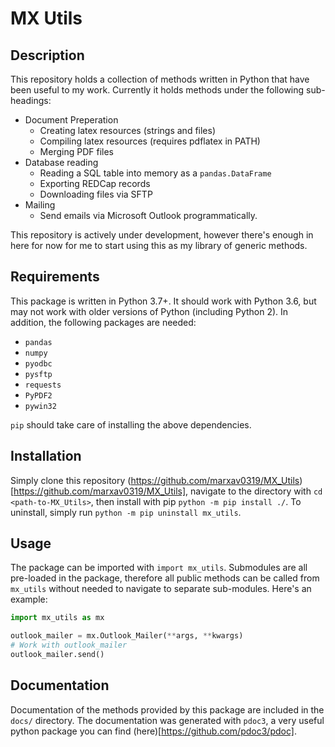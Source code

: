 # MX Utils

## Description

This repository holds a collection of methods written in Python that have been useful to my work.
Currently it holds methods under the following sub-headings:

+ Document Preperation
  + Creating latex resources (strings and files)
  + Compiling latex resources (requires pdflatex in PATH)
  + Merging PDF files
+ Database reading
  + Reading a SQL table into memory as a `pandas.DataFrame`
  + Exporting REDCap records
  + Downloading files via SFTP
+ Mailing
  + Send emails via Microsoft Outlook programmatically.

This repository is actively under development, however there's enough in here for now for me to
start using this as my library of generic methods.

## Requirements

This package is written in Python 3.7+.  It should work with Python 3.6, but may not work with
older versions of Python (including Python 2).  In addition, the following packages are needed:

+ `pandas`
+ `numpy`
+ `pyodbc`
+ `pysftp`
+ `requests`
+ `PyPDF2`
+ `pywin32`

`pip` should take care of installing the above dependencies.

## Installation

Simply clone this repository
(https://github.com/marxav0319/MX_Utils)[https://github.com/marxav0319/MX_Utils], navigate to the
directory with `cd <path-to-MX_Utils>`, then install with pip `python -m pip install ./`.  To
uninstall, simply run `python -m pip uninstall mx_utils`.

## Usage

The package can be imported with `import mx_utils`.  Submodules are all pre-loaded in the package,
therefore all public methods can be called from `mx_utils` without needed to navigate to separate
sub-modules.  Here's an example:

```python
import mx_utils as mx

outlook_mailer = mx.Outlook_Mailer(**args, **kwargs)
# Work with outlook_mailer
outlook_mailer.send()
```

## Documentation

Documentation of the methods provided by this package are included in the `docs/` directory.  The
documentation was generated with `pdoc3`, a very useful python package you can find 
(here)[https://github.com/pdoc3/pdoc].
